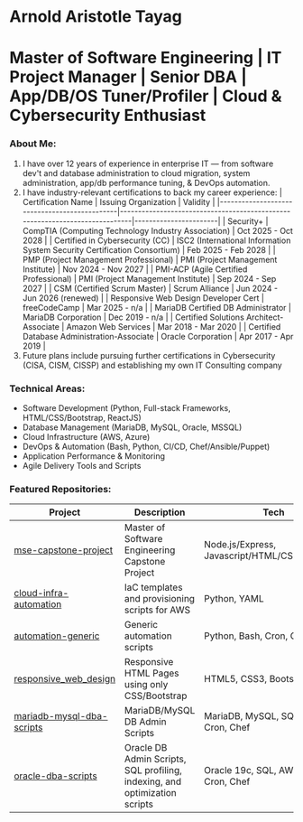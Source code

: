 # Arnold Aristotle Tayag
# Master of Software Engineering | IT Project Manager | Senior DBA | App/DB/OS Tuner/Profiler | Cloud & Cybersecurity Enthusiast

### About Me:
1. I have over 12 years of experience in enterprise IT — from software dev't and database administration to cloud migration, system administration, app/db performance tuning, & DevOps automation.
2. I have industry-relevant certifications to back my career experience:
   | Certification Name                           | Issuing Organization                                                        | Validity              |
   |----------------------------------------------|-----------------------------------------------------------------------------|-----------------------|
   | Security+                                    | CompTIA (Computing Technology Industry Association)                         |  Oct 2025 - Oct 2028  |
   | Certified in Cybersecurity (CC)              | ISC2 (International Information System Security Certification Consortium)   |  Feb 2025 - Feb 2028  |
   | PMP (Project Management Professional)        | PMI (Project Management Institute)                                          |  Nov 2024 - Nov 2027  |
   | PMI-ACP (Agile Certified Professional)       | PMI (Project Management Institute)                                          |  Sep 2024 - Sep 2027  |
   | CSM (Certified Scrum Master)                 | Scrum Alliance                                                              |  Jun 2024 - Jun 2026 (renewed)  |
   | Responsive Web Design Developer Cert         | freeCodeCamp                                                                |  Mar 2025 - n/a       |
   | MariaDB Certified DB Administrator           | MariaDB Corporation                                                         |  Dec 2019 - n/a       | 
   | Certified Solutions Architect-Associate      | Amazon Web Services                                                         |  Mar 2018 - Mar 2020  |
   | Certified Database Administration-Associate  | Oracle Corporation                                                          |  Apr 2017 - Apr 2019  |
3. Future plans include pursuing further certifications in Cybersecurity (CISA, CISM, CISSP) and establishing my own IT Consulting company

### Technical Areas:
- Software Development (Python, Full-stack Frameworks, HTML/CSS/Bootstrap, ReactJS)
- Database Management (MariaDB, MySQL, Oracle, MSSQL)
- Cloud Infrastructure (AWS, Azure)   
- DevOps & Automation (Bash, Python, CI/CD, Chef/Ansible/Puppet)
- Application Performance & Monitoring
- Agile Delivery Tools and Scripts

### Featured Repositories:
| Project                                                                                  | Description                                           | Tech                                           |
|------------------------------------------------------------------------------------------|-------------------------------------------------------|------------------------------------------------|
| [mse-capstone-project](https://github.com/aamtayag/mse_capstone_project.git)             | Master of Software Engineering Capstone Project       | Node.js/Express, Javascript/HTML/CSS/Bootstrap |
| [cloud-infra-automation](https://github.com/aamtayag/cloud-infra-automation)             | IaC templates and provisioning scripts for AWS        | Python, YAML                                   |
| [automation-generic](https://github.com/aamtayag/automation_generic.git)                 | Generic automation scripts                            | Python, Bash, Cron, Chef                       |
| [responsive_web_design](https://github.com/aamtayag/responsive_web_design.git)           | Responsive HTML Pages using only CSS/Bootstrap        | HTML5, CSS3, Bootstrap5                        |
| [mariadb-mysql-dba-scripts](https://github.com/aamtayag/mariadb-mysql-admin-scripts.git) | MariaDB/MySQL DB Admin Scripts                        | MariaDB, MySQL, SQL, Bash, Cron, Chef          |
| [oracle-dba-scripts](https://github.com/aamtayag/oracle_admin_scripts.git)               | Oracle DB Admin Scripts, SQL profiling, indexing, and optimization scripts    | Oracle 19c, SQL, AWR, Bash, Cron, Chef         |




